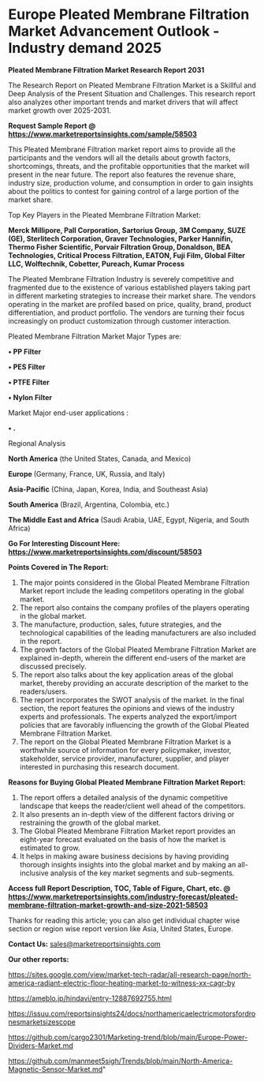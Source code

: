 # Europe Pleated Membrane Filtration Market Advancement Outlook - Industry demand 2025

<strong>Pleated Membrane Filtration Market Research Report 2031</strong>

The Research Report on Pleated Membrane Filtration Market is a Skillful and Deep Analysis of the Present Situation and Challenges. This research report also analyzes other important trends and market drivers that will affect market growth over 2025-2031.

<strong>Request Sample Report @ <a href=https://www.marketreportsinsights.com/sample/58503>https://www.marketreportsinsights.com/sample/58503</a></strong>

This Pleated Membrane Filtration market report aims to provide all the participants and the vendors will all the details about growth factors, shortcomings, threats, and the profitable opportunities that the market will present in the near future. The report also features the revenue share, industry size, production volume, and consumption in order to gain insights about the politics to contest for gaining control of a large portion of the market share.

Top Key Players in the Pleated Membrane Filtration Market:

<strong>Merck Millipore, Pall Corporation, Sartorius Group, 3M Company, SUZE (GE), Sterlitech Corporation, Graver Technologies, Parker Hannifin, Thermo Fisher Scientific, Porvair Filtration Group, Donaldson, BEA Technologies, Critical Process Filtration, EATON, Fuji Film, Global Filter LLC, Wolftechnik, Cobetter, Pureach, Kumar Process</strong>

The Pleated Membrane Filtration Industry is severely competitive and fragmented due to the existence of various established players taking part in different marketing strategies to increase their market share. The vendors operating in the market are profiled based on price, quality, brand, product differentiation, and product portfolio. The vendors are turning their focus increasingly on product customization through customer interaction.

Pleated Membrane Filtration Market Major Types are:

<strong>• PP Filter

• PES Filter

• PTFE Filter

• Nylon Filter</strong>

Market Major end-user applications :

<strong>• .</strong>

Regional Analysis

</u><strong><b>North America</b></strong> (the United States, Canada, and Mexico)

<strong><b>Europe </b></strong>(Germany, France, UK, Russia, and Italy)

<strong><b>Asia-Pacific</b></strong> (China, Japan, Korea, India, and Southeast Asia)

<strong><b>South America</b></strong> (Brazil, Argentina, Colombia, etc.)

<strong><b>The Middle East and Africa</b></strong> (Saudi Arabia, UAE, Egypt, Nigeria, and South Africa)

<strong>Go For Interesting Discount Here: <a href=https://www.marketreportsinsights.com/discount/58503>https://www.marketreportsinsights.com/discount/58503</a></strong>

<strong>Points Covered in The Report:</strong>
<ol>
  <li>The major points considered in the Global Pleated Membrane Filtration Market report include the leading competitors operating in the global market.</li>
  <li>The report also contains the company profiles of the players operating in the global market.</li>
  <li>The manufacture, production, sales, future strategies, and the technological capabilities of the leading manufacturers are also included in the report.</li>
  <li>The growth factors of the Global Pleated Membrane Filtration Market are explained in-depth, wherein the different end-users of the market are discussed precisely.</li>
  <li>The report also talks about the key application areas of the global market, thereby providing an accurate description of the market to the readers/users.</li>
  <li>The report incorporates the SWOT analysis of the market. In the final section, the report features the opinions and views of the industry experts and professionals. The experts analyzed the export/import policies that are favorably influencing the growth of the Global Pleated Membrane Filtration Market.</li>
  <li>The report on the Global Pleated Membrane Filtration Market is a worthwhile source of information for every policymaker, investor, stakeholder, service provider, manufacturer, supplier, and player interested in purchasing this research document.</li>
</ol>
<strong>Reasons for Buying Global Pleated Membrane Filtration Market Report:</strong>

<ol>
  <li>The report offers a detailed analysis of the dynamic competitive landscape that keeps the reader/client well ahead of the competitors.</li>
  <li>It also presents an in-depth view of the different factors driving or restraining the growth of the global market.</li>
  <li>The Global Pleated Membrane Filtration Market report provides an eight-year forecast evaluated on the basis of how the market is estimated to grow.</li>
  <li>It helps in making aware business decisions by having providing thorough insights insights into the global market and by making an all-inclusive analysis of the key market segments and sub-segments.</li>
</ol>
<strong>Access full Report Description, TOC, Table of Figure, Chart, etc. @ <a href=https://www.marketreportsinsights.com/industry-forecast/pleated-membrane-filtration-market-growth-and-size-2021-58503>https://www.marketreportsinsights.com/industry-forecast/pleated-membrane-filtration-market-growth-and-size-2021-58503</a></strong>


Thanks for reading this article; you can also get individual chapter wise section or region wise report version like Asia, United States, Europe.

<strong>Contact Us:</strong>
sales@marketreportsinsights.com

<strong>Our other reports:</strong>

<a href=https://sites.google.com/view/market-tech-radar/all-research-page/north-america-radiant-electric-floor-heating-market-to-witness-xx-cagr-by>https://sites.google.com/view/market-tech-radar/all-research-page/north-america-radiant-electric-floor-heating-market-to-witness-xx-cagr-by</a>

<a href=https://ameblo.jp/hindavi/entry-12887692755.html>https://ameblo.jp/hindavi/entry-12887692755.html</a>

<a href=https://issuu.com/reportsinsights24/docs/northamericaelectricmotorsfordronesmarketsizescope>https://issuu.com/reportsinsights24/docs/northamericaelectricmotorsfordronesmarketsizescope</a>

<a href=https://github.com/cargo2301/Marketing-trend/blob/main/Europe-Power-Dividers-Market.md>https://github.com/cargo2301/Marketing-trend/blob/main/Europe-Power-Dividers-Market.md</a>

<a href=https://github.com/manmeet5sigh/Trends/blob/main/North-America-Magnetic-Sensor-Market.md>https://github.com/manmeet5sigh/Trends/blob/main/North-America-Magnetic-Sensor-Market.md</a>"
